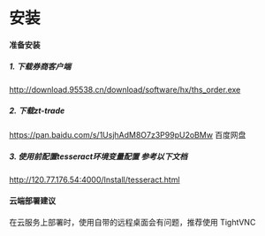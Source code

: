 # 安装

#### 准备安装

##### 1. 下载券商客户端

http://download.95538.cn/download/software/hx/ths_order.exe

##### 2. 下载zt-trade

https://pan.baidu.com/s/1UsjhAdM8O7z3P99pU2oBMw 百度网盘

##### 3. 使用前配置tesseract环境变量配置 参考以下文档

http://120.77.176.54:4000/Install/tesseract.html

#### 云端部署建议
在云服务上部署时，使用自带的远程桌面会有问题，推荐使用 TightVNC